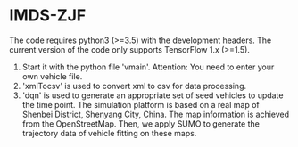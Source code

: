 # IMDS-ZJF
The code requires python3 (>=3.5) with the development headers. The current version of the code only supports TensorFlow 1.x (>=1.5). 
1. Start it with the python file 'vmain'. Attention: You need to enter your own vehicle file.
2. 'xmlTocsv' is used to convert xml to csv for data processing.
3. 'dqn' is used to generate an appropriate set of seed vehicles to update the time point.
The simulation platform is based on a real map of Shenbei District, Shenyang City, China. The map information is achieved from the OpenStreetMap. Then, we apply SUMO to generate the trajectory data of vehicle fitting on these maps. 
